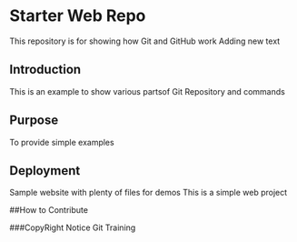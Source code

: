 # Starter Web Repo

This repository is for showing how Git and GitHub work
Adding new text

## Introduction
This is an example to show  various partsof Git Repository and commands
## Purpose

To provide simple examples

## Deployment

Sample website with plenty of files for demos
This is a simple web project

##How to Contribute

###CopyRight Notice
Git Training